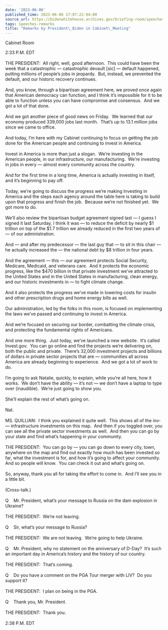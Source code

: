```yaml
---
date: '2023-06-06'
published_time: 2023-06-06 17:07:22-04:00
source_url: https://bidenwhitehouse.archives.gov/briefing-room/speeches-remarks/2023/06/06/remarks-by-president-biden-in-cabinet-meeting-4/
tags: speeches-remarks
title: "Remarks by President\_Biden in Cabinet\_Meeting"
---
```

 
Cabinet Room

2:33 P.M. EDT  
   
THE PRESIDENT:  All right, well, good afternoon.  This could have been
the week that a catastrophic — catastrophic devault \[sic\] — default
happened, putting millions of people’s jobs in jeopardy.  But, instead,
we prevented the default, and our historic recovery continues.   
   
And, you know, through a bipartisan agreement here, we proved once again
that American democracy can function, and I think it’s impossible for it
to be able to function unless you can have compromise and consensus. 
And we got a lot of that done.  
   
And we got another piece of good news on Friday.  We learned that our
economy produced 339,000 jobs last month.  That’s up to 13.1 million
jobs since we came to office.  
   
And today, I’m here with my Cabinet continuing to focus on getting the
job done for the American people and continuing to invest in America.  
   
Invest in America is more than just a slogan.  We’re investing in the
American people, in our infrastructure, our manufacturing.  We’re
investing in jobs in every — almost every community across the
country.  
   
And for the first time in a long time, America is actually investing in
itself, and it’s beginning to pay off.   
   
Today, we’re going to discuss the progress we’re making Investing in
America and the steps each agency around the table here is taking to
build upon that progress and finish the job.  Because we’re not finished
yet.  We got more to do.   
   
We’ll also review the bipartisan budget agreement signed last — I guess
I signed it last Saturday, I think it was — to reduce the deficit by
nearly $1 trillion on top of the $1.7 trillion we already reduced in the
first two years of — of our administration.  
   
And — and after my predecessor — the last guy that — to sit in this
chair — he actually increased the — the national debt by $8 trillion in
four years.   
   
And the agreement — this — our agreement protects Social Security,
Medicare, Medicaid, and veterans care.  And it protects the economic
progress, like the $470 billion in that private investment we’ve
attracted to the United States and in the United States in
manufacturing, clean energy, and our historic investments in — to fight
climate change.   
   
And it also protects the progress we’ve made in lowering costs for
insulin and other prescription drugs and home energy bills as well.  
   
Our administration, led by the folks in this room, is focused on
implementing the laws we’ve passed and continuing to invest in
America.  
   
And we’re focused on securing our border, combatting the climate crisis,
and protecting the fundamental rights of Americans.  
   
And one more thing.  Just today, we’ve launched a new website.  It’s
called Invest.gov.  You can go online and find the projects we’re
delivering on, both the public and private.  There’s 32,000 investment
projects and billions of dollars in private sector projects that are —
communities all across America are already beginning to experience.  And
we got a lot of work to do.   
   
I’m going to ask Natalie, quickly, to explain, while you’re all here,
how it works.  We don’t have the ability — it’s not — we don’t have a
laptop to type over (inaudible).  We’re just going to show you.  
   
She’ll explain the rest of what’s going on.   
   
Nat.    
   
MS. QUILLIAN:  I think you explained it quite well.  This shows all of
the inv- — infrastructure investments on this map.  And then if you
toggled over, you can see all the private sector investments as well. 
And then you can go by your state and find what’s happening in your
community.  
   
THE PRESIDENT:  You can go by — you can go down to every city, town,
anywhere on the map and find out exactly how much has been invested so
far, what the investment is for, and how it’s going to affect your
community.  And so people will know.  You can check it out and what’s
going on.  
   
So, anyway, thank you all for taking the effort to come in.  And I’ll
see you in a little bit.   
   
(Cross-talk.)  
   
Q    Mr. President, what’s your message to Russia on the dam explosion
in Ukraine?   
   
THE PRESIDENT:  We’re not leaving.  
   
Q    Sir, what’s your message to Russia?  
   
THE PRESIDENT:  We are not leaving.  We’re going to help Ukraine.   
   
Q    Mr. President, why no statement on the anniversary of D-Day?  It’s
such an important day in America’s history and the history of our
country.   
   
THE PRESIDENT:  That’s coming.   
   
Q    Do you have a comment on the PGA Tour merger with LIV?  Do you
support it?  
   
THE PRESIDENT:  I plan on being in the PGA.     
   
Q    Thank you, Mr. President.  
   
THE PRESIDENT:  Thank you.   
   
2:38 P.M. EDT
